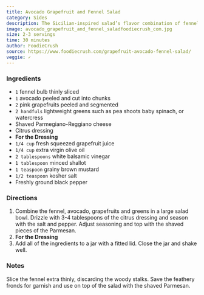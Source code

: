 ```yaml
---
title: Avocado Grapefruit and Fennel Salad
category: Sides
description: The Sicilian-inspired salad’s flavor combination of fennel’s sweet licorice flavor, juicy tart grapefruit and smooth avocado topped with salty Parmesan is a welcome addition to any meal any time of the year.
image: avocado_grapefruit_and_fennel_saladfoodiecrush_com.jpg
size: 2-3 servings
time: 30 minutes
author: FoodieCrush
source: https://www.foodiecrush.com/grapefruit-avocado-fennel-salad/
veggie: ✓
---
```


### Ingredients

* `1` fennel bulb thinly sliced
* `1` avocado peeled and cut into chunks
* `2` pink grapefruits peeled and segmented
* `2 handfuls` lightweight greens such as pea shoots baby spinach, or watercress
* Shaved Parmegiano-Reggiano cheese
* Citrus dressing
* **For the Dressing**
* `1/4 cup` fresh squeezed grapefruit juice
* `1/4 cup` extra virgin olive oil
* `2 tablespoons` white balsamic vinegar
* `1 tablespoon` minced shallot
* `1 teaspoon` grainy brown mustard
* `1/2 teaspoon` kosher salt
* Freshly ground black pepper

### Directions

1. Combine the fennel, avocado, grapefruits and greens in a large salad bowl. Drizzle with 3-4 tablespoons of the citrus dressing and season with the salt and pepper. Adjust seasoning and top with the shaved pieces of the Parmesan.
2. **For the Dressing**
3. Add all of the ingredients to a jar with a fitted lid. Close the jar and shake well.

### Notes

Slice the fennel extra thinly, discarding the woody stalks. Save the feathery fronds for garnish and use on top of the salad with the shaved Parmesan.